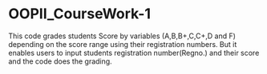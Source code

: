 # OOPII_CourseWork-1
This code grades students Score by variables (A,B,B+,C,C+,D and F) depending on the score range using their registration numbers. But it enables users to input students registration number(Regno.) and their score and the code does the grading.
